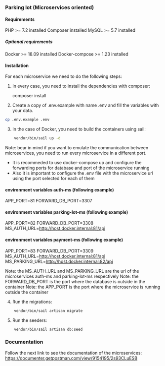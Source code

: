 ### Parking lot (Microservices oriented)

#### Requirements

PHP >= 7.2 installed
Composer installed
MySQL >= 5.7 installed

##### Optional requirements

Docker >= 18.09 installed
Docker-compose >= 1.23 installed

#### Installation

For each microservice we need to do the following steps:

1. In every case, you need to install the dependencies with composer:

   composer install

2. Create a copy of .env.example with name .env and fill the variables with your data.

```bash
cp .env.example .env
```

3. In the case of Docker, you need to build the containers using sail:

```bash
    vendor/bin/sail up -d
```

Note: bear in mind if you want to emulate the communication between microservices, you need to run every microservice in a different port.

- It is recommeded to use docker-compose up and configure the forwarding ports for database and port of the microservice running
- Also it is important to configure the .env file with the microservice url using the port selected for each of them

#### environment variables auth-ms (following example)

APP_PORT=81
FORWARD_DB_PORT=3307

#### environment variables parking-lot-ms (following example)

APP_PORT=82
FORWARD_DB_PORT=3308
MS_AUTH_URL=http://host.docker.internal:81/api

#### environment variables payment-ms (following example)

APP_PORT=83
FORWARD_DB_PORT=3309
MS_AUTH_URL=http://host.docker.internal:81/api
MS_PARKING_URL=http://host.docker.internal:82/api

Note: the MS_AUTH_URL and MS_PARKING_URL are the url of the microservices auth-ms and parking-lot-ms respectively
Note: the FORWARD_DB_PORT is the port where the database is outside in the container
Note: the APP_PORT is the port where the microservice is running outside the container

4. Run the migrations:

```bash
    vendor/bin/sail artisan migrate
```

5. Run the seeders:

```bash
    vendor/bin/sail artisan db:seed
```

### Documentation

Follow the next link to see the documentation of the microservices: https://documenter.getpostman.com/view/9154195/2s93CLuESB
